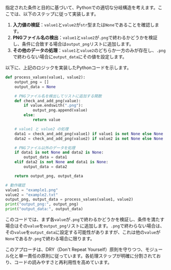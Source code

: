 指定された条件と目的に基づいて、Pythonでの適切な分岐構造を考えます。ここでは、以下のステップに従って実装します。

1. **入力値の検証**：`value1`と`value2`が`str`型または`None`であることを確認します。
2. **PNGファイル名の検出**：`value1`と`value2`が`.png`で終わるかどうかを検証し、条件に合致する場合は`output_png`リストに追加します。
3. **その他のデータの処理**：`value1`と`value2`のどちらか一方のみが存在し、`.png`で終わらない場合に`output_data`にその値を設定します。

以下に、上記のロジックを実装したPythonコードを示します。

```python
def process_values(value1, value2):
    output_png = []
    output_data = None

    # PNGファイル名を検出してリストに追加する関数
    def check_and_add_png(value):
        if value.endswith(".png"):
            output_png.append(value)
        else:
            return value

    # value1 と value2 の処理
    data1 = check_and_add_png(value1) if value1 is not None else None
    data2 = check_and_add_png(value2) if value2 is not None else None

    # PNGファイル以外のデータを処理
    if data1 is not None and data2 is None:
        output_data = data1
    elif data2 is not None and data1 is None:
        output_data = data2

    return output_png, output_data

# 動作確認
value1 = "example1.png"
value2 = "example2.txt"
output_png, output_data = process_values(value1, value2)
print("output_png:", output_png)
print("output_data:", output_data)
```

このコードでは、まず各`value`が`.png`で終わるかどうかを検証し、条件を満たす場合はその`value`を`output_png`リストに追加します。`.png`で終わらない場合は、その`value`を`output_data`に設定する可能性がありますが、これは他の`value`が`None`であるか`.png`で終わる場合に限ります。

このアプローチは、DRY（Don't Repeat Yourself）原則を守りつつ、モジュール化と単一責任の原則に従っています。各処理ステップが明確に分割されており、コードの読みやすさと再利用性を高めています。